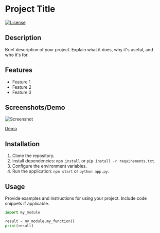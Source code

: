 # Project Title

[![License](https://img.shields.io/badge/license-MIT-blue.svg)](https://opensource.org/licenses/MIT)

## Description

Brief description of your project. Explain what it does, why it's useful, and who it's for.

## Features

- Feature 1
- Feature 2
- Feature 3

## Screenshots/Demo

![Screenshot](/path/to/screenshot.png)

[Demo](https://www.example.com)

## Installation

1. Clone the repository.
2. Install dependencies: `npm install` or `pip install -r requirements.txt`.
3. Configure the environment variables.
4. Run the application: `npm start` or `python app.py`.

## Usage

Provide examples and instructions for using your project. Include code snippets if applicable.

```python
import my_module

result = my_module.my_function()
print(result)

